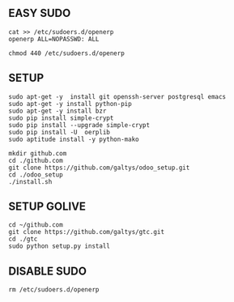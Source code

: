 EASY SUDO
---------

```
cat >> /etc/sudoers.d/openerp
openerp ALL=NOPASSWD: ALL

chmod 440 /etc/sudoers.d/openerp
```

SETUP
-----

```
sudo apt-get -y  install git openssh-server postgresql emacs
sudo apt-get -y install python-pip
sudo apt-get -y install bzr
sudo pip install simple-crypt
sudo pip install --upgrade simple-crypt
sudo pip install -U  oerplib
sudo aptitude install -y python-mako

mkdir github.com
cd ./github.com
git clone https://github.com/galtys/odoo_setup.git
cd ./odoo_setup
./install.sh
```

SETUP GOLIVE
------------

```
cd ~/github.com
git clone https://github.com/galtys/gtc.git
cd ./gtc
sudo python setup.py install
```

DISABLE SUDO
------------

```
rm /etc/sudoers.d/openerp
```